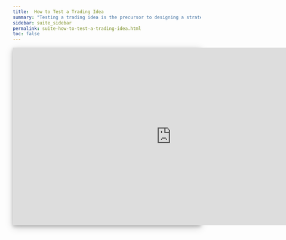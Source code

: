 ```yaml
---
title:  How to Test a Trading Idea
summary: "Testing a trading idea is the precursor to designing a strategy. This tutorial is the first step in your education about using Superalgos to design, test and automate your own trading system."
sidebar: suite_sidebar
permalink: suite-how-to-test-a-trading-idea.html
toc: false
---
```


<div style="background-color: white; box-shadow: 0 4px 8px 0 rgba(0, 0, 0, 0.2), 0 6px 20px 0 rgba(0, 0, 0, 0.19); margin-bottom: 35px; max-width: 850px; max-height: 476px;">
<iframe width="848" height="476" src="https://www.youtube.com/embed/heKAa3qEGdc" frameborder="0" allow="accelerometer; autoplay; encrypted-media; gyroscope; picture-in-picture" allowfullscreen></iframe>
</div>